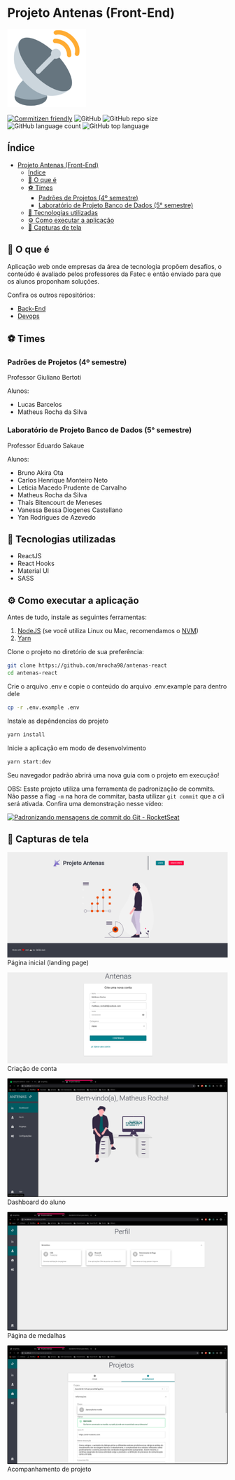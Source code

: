 # Projeto Antenas (Front-End)

![logo](public/apple-touch-icon.png)

[![Commitizen friendly](https://img.shields.io/badge/commitizen-friendly-brightgreen.svg)](http://commitizen.github.io/cz-cli/)
![GitHub](https://img.shields.io/github/license/mrocha98/projeto-antenas-react?color=%23)
![GitHub repo size](https://img.shields.io/github/repo-size/mrocha98/projeto-antenas-react?color=%23)
![GitHub language count](https://img.shields.io/github/languages/count/mrocha98/projeto-antenas-react?color=%23)
![GitHub top language](https://img.shields.io/github/languages/top/mrocha98/projeto-antenas-react?color=%23)

## Índice

- [Projeto Antenas (Front-End)](#projeto-antenas-front-end)
  - [Índice](#índice)
  - [🤔 O que é](#-o-que-é)
  - [⚽ Times](#-times)
    - [Padrões de Projetos (4º semestre)](#padrões-de-projetos-4º-semestre)
    - [Laboratório de Projeto Banco de Dados (5° semestre)](#laboratório-de-projeto-banco-de-dados-5-semestre)
  - [🔬 Tecnologias utilizadas](#-tecnologias-utilizadas)
  - [⚙️ Como executar a aplicação](#️-como-executar-a-aplicação)
  - [📸 Capturas de tela](#-capturas-de-tela)

## 🤔 O que é

Aplicação web onde empresas da área de tecnologia propõem desafios, o conteúdo é avaliado pelos professores da Fatec e então enviado para que os alunos proponham soluções.

Confira os outros repositórios:

- [Back-End](https://github.com/mrocha98/antenas-back)
- [Devops](https://github.com/mrocha98/antenas-devops)

## ⚽ Times

### Padrões de Projetos (4º semestre)

Professor Giuliano Bertoti

Alunos:

- Lucas Barcelos
- Matheus Rocha da Silva

### Laboratório de Projeto Banco de Dados (5° semestre)

Professor Eduardo Sakaue

Alunos:

- Bruno Akira Ota
- Carlos Henrique Monteiro Neto
- Leticia Macedo Prudente de Carvalho
- Matheus Rocha da Silva
- Thaís Bitencourt de Meneses
- Vanessa Bessa Diogenes Castellano
- Yan Rodrigues de Azevedo

## 🔬 Tecnologias utilizadas

- ReactJS
- React Hooks
- Material UI
- SASS

## ⚙️ Como executar a aplicação

Antes de tudo, instale as seguintes ferramentas:

1. [NodeJS](https://nodejs.org/en/) (se você utiliza Linux ou Mac, recomendamos o [NVM](https://github.com/nvm-sh/nvm))
2. [Yarn](https://yarnpkg.com/getting-started/install)

Clone o projeto no diretório de sua preferência:

```bash
git clone https://github.com/mrocha98/antenas-react
cd antenas-react
```

Crie o arquivo .env e copie o conteúdo do arquivo .env.example para dentro dele

```bash
cp -r .env.example .env
```

Instale as depêndencias do projeto

```bash
yarn install
```

Inicie a aplicação em modo de desenvolvimento

```bash
yarn start:dev
```

Seu navegador padrão abrirá uma nova guia com o projeto em execução!

OBS: Esste projeto utiliza uma ferramenta de padronização de commits. Não passe a flag `-m` na hora de commitar, basta utilizar `git commit` que a cli será ativada. Confira uma demonstração nesse vídeo:

[![Padronizando mensagens de commit do Git - RocketSeat](https://i.ytimg.com/vi/erInHkjxkL8/maxresdefault.jpg)](https://www.youtube.com/watch?v=erInHkjxkL8)

## 📸 Capturas de tela

![landing page](.github/images/landing-page.png)
Página inicial (landing page)

![account-creation](.github/images/account-creation.png)
Criação de conta

![dashboard](.github/images/dashboard.png)
Dashboard do aluno

![medals](.github/images/medals.png)
Página de medalhas

![project](.github/images/project.png)
Acompanhamento de projeto
